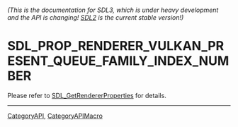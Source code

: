 ###### (This is the documentation for SDL3, which is under heavy development and the API is changing! [SDL2](https://wiki.libsdl.org/SDL2/) is the current stable version!)
# SDL_PROP_RENDERER_VULKAN_PRESENT_QUEUE_FAMILY_INDEX_NUMBER

Please refer to [SDL_GetRendererProperties](SDL_GetRendererProperties) for details.

----
[CategoryAPI](CategoryAPI), [CategoryAPIMacro](CategoryAPIMacro)

